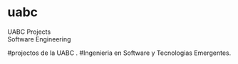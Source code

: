 # uabc

UABC Projects  
Software Engineering

#projectos de la UABC .
#Ingenieria en Software y Tecnologias Emergentes.
